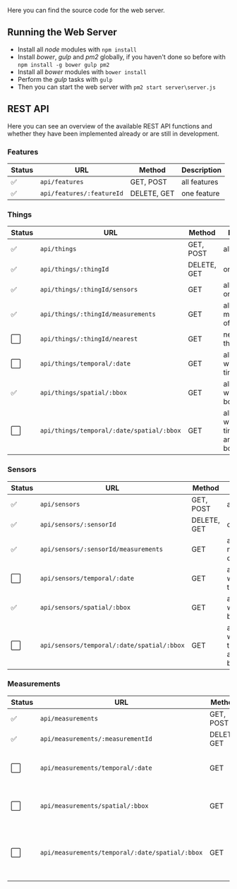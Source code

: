 Here you can find the source code for the web server.

## Running the Web Server

* Install all *node* modules with `npm install`
* Install *bower*, *gulp* and *pm2* globally, if you haven't done so before with `npm install -g bower gulp pm2`
* Install all *bower* modules with `bower install`
* Perform the *gulp* tasks with `gulp`
* Then you can start the web server with `pm2 start server\server.js`

## REST API

Here you can see an overview of the available REST API functions and whether they have been implemented already or are still in development.

### Features

Status | URL | Method | Description
-------|-----|--------|------------
:white_check_mark: | `api/features` | GET, POST | all features
:white_check_mark: | `api/features/:featureId` | DELETE, GET | one feature

### Things

Status | URL | Method | Description
-------|-----|--------|------------
:white_check_mark: | `api/things` | GET, POST | all things
:white_check_mark: | `api/things/:thingId` | DELETE, GET | one thing
:white_check_mark: | `api/things/:thingId/sensors` | GET | all sensors of one thing
:white_check_mark: | `api/things/:thingId/measurements` | GET | all measurements of one thing
:white_large_square: | `api/things/:thingId/nearest` | GET | nearest other thing
:white_large_square: | `api/things/temporal/:date` | GET | all things within one time frame
:white_check_mark: | `api/things/spatial/:bbox` | GET | all things within one bounding box
:white_large_square: | `api/things/temporal/:date/spatial/:bbox` | GET | all things within one time frame and one bounding box

### Sensors

Status | URL | Method | Description
-------|-----|--------|------------
:white_check_mark: | `api/sensors` | GET, POST | all sensors
:white_check_mark: | `api/sensors/:sensorId` | DELETE, GET | one sensor
:white_check_mark: | `api/sensors/:sensorId/measurements` | GET | all measurements of one sensor
:white_large_square: | `api/sensors/temporal/:date` | GET | all sensors within one time frame
:white_check_mark: | `api/sensors/spatial/:bbox` | GET | all sensors within one bounding box
:white_large_square: | `api/sensors/temporal/:date/spatial/:bbox` | GET | all sensors within one time frame and one bounding box

### Measurements

Status | URL | Method | Description
-------|-----|--------|------------
:white_check_mark: | `api/measurements` | GET, POST | all measurements
:white_check_mark: | `api/measurements/:measurementId` | DELETE, GET | one measurement
:white_large_square: | `api/measurements/temporal/:date` | GET | all measurements within one time frame
:white_large_square: | `api/measurements/spatial/:bbox` | GET | all measurements within one bounding box
:white_large_square: | `api/measurements/temporal/:date/spatial/:bbox` | GET | all measurements within one time frame and one bounding box
